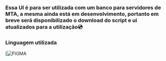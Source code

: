 ### Essa UI é para ser utilizada com um banco para servidores de MTA, a mesma ainda está em desenvolvimento, portanto em breve será disponibilizado o download do script e ui atualizados para a utilização💿



### Linguagem utilizada 

[![FIGMA]([https://img.shields.io/badge/Lua-2C2D72?style=for-the-badge&logo=lua&logoColor=white])

